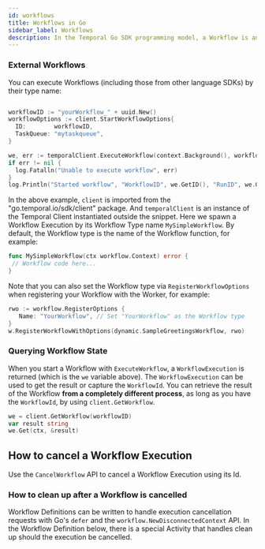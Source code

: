```yaml
---
id: workflows
title: Workflows in Go
sidebar_label: Workflows
description: In the Temporal Go SDK programming model, a Workflow is an exportable function that adheres to a set of rules.
---
```


### External Workflows

You can execute Workflows (including those from other language SDKs) by their type name:

```go

workflowID := "yourWorkflow_" + uuid.New()
workflowOptions := client.StartWorkflowOptions{
  ID:        workflowID,
  TaskQueue: "mytaskqueue",
}

we, err := temporalClient.ExecuteWorkflow(context.Background(), workflowOptions, "MySimpleWorkflow")
if err != nil {
  log.Fatalln("Unable to execute workflow", err)
}
log.Println("Started workflow", "WorkflowID", we.GetID(), "RunID", we.GetRunID())
```

In the above example, `client` is imported from the "go.temporal.io/sdk/client" package. And `temporalClient` is an instance of the Temporal Client instantiated outside the snippet.
Here we spawn a Workflow Execution by its Workflow Type name `MySimpleWorkflow`. By default, the
Workflow type is the name of the Workflow function, for example:

```go
func MySimpleWorkflow(ctx workflow.Context) error {
 // Workflow code here...
}
```

Note that you can also set the Workflow type via `RegisterWorkflowOptions` when registering your Workflow
with the Worker, for example:

```go
rwo := workflow.RegisterOptions {
   Name: "YourWorkflow", // Set "YourWorkflow" as the Workflow type
}
w.RegisterWorkflowWithOptions(dynamic.SampleGreetingsWorkflow, rwo)
```

### Querying Workflow State

When you start a Workflow with `ExecuteWorkflow`, a `WorkflowExecution` is returned (which is the `we` variable above).
The `WorkflowExecution` can be used to get the result or capture the `WorkflowId`.
You can retrieve the result of the Workflow **from a completely different process**, as long as you have the `WorkflowId`, by using `client.GetWorkflow`.

```go
we = client.GetWorkflow(workflowID)
var result string
we.Get(ctx, &result)
```

## How to cancel a Workflow Execution

Use the `CancelWorkflow` API to cancel a Workflow Execution using its Id.

<!--SNIPSTART samples-go-cancellation-cancel-workflow-execution-trigger-->
<!--SNIPEND-->

### How to clean up after a Workflow is cancelled

Workflow Definitions can be written to handle execution cancellation requests with Go's `defer` and the `workflow.NewDisconnectedContext` API.
In the Workflow Definition below, there is a special Activity that handles clean up should the execution be cancelled.

<!--SNIPSTART samples-go-cancellation-workflow-definition-->
<!--SNIPEND-->
